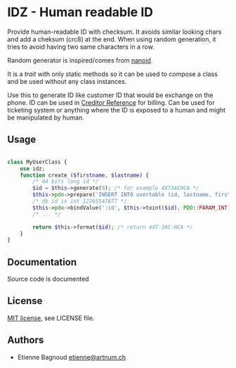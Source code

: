 # IDZ - Human readable ID

Provide human-readable ID with checksum. It avoids similar looking chars and
add a cheksum (crc8) at the end. When using random generation, it tries to avoid
having two same characters in a row.

Random generator is inspired/comes from [nanoid](https://github.com/ai/nanoid).

It is a _trait_ with only static methods so it can be used to compose a class 
and be used without any class instances.

Use this to generate ID like customer ID that would be exchange on the phone. ID
can be used in [Creditor Reference](https://en.wikipedia.org/wiki/Creditor_Reference)
for billing. Can be used for ticketing system or anything where the ID is exposed
to a human and might be manipulated by human.

## Usage

```php

class MyUserClass {
    use idz;
    function create ($firstname, $lastname) {
        /* 44 bits long id */
        $id = $this->generate(9); /* for example 4XT3ACHCA */
        $this->pdo->prepare('INSERT INTO usertable (id, lastname, firstname) VALUES(:id, :lastname, :firstname)');
        /* db id is int 12265547877 */
        $this->pdo->bindValue(':id', $this->toint($id), PDO::PARAM_INT);
        /* ... */

        return $this->format($id); /* return 4XT-3AC-HCA */
    }
}

```

## Documentation

Source code is documented

## License

[MIT license](https://opensource.org/license/mit), see LICENSE file.

## Authors

  * Etienne Bagnoud <etienne@artnum.ch>